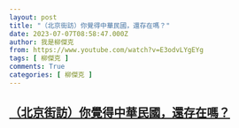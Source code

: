 ```yaml
---
layout: post
title: "（北京街訪）你覺得中華民國，還存在嗎？"
date: 2023-07-07T08:58:47.000Z
author: 我是柳傑克
from: https://www.youtube.com/watch?v=E3odvLYgEYg
tags: [ 柳傑克 ]
comments: True
categories: [ 柳傑克 ]
---
```

<!--1688720327000-->
[（北京街訪）你覺得中華民國，還存在嗎？](https://www.youtube.com/watch?v=E3odvLYgEYg)
------

<div>

</div>
